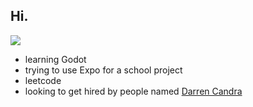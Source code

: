 ## Hi.

![](https://komarev.com/ghpvc/?username=ethanwang314159&color=2e933c&style=plastic)

- learning Godot
- trying to use Expo for a school project
- leetcode
- looking to get hired by people named [Darren Candra](https://github.com/dcndr)
